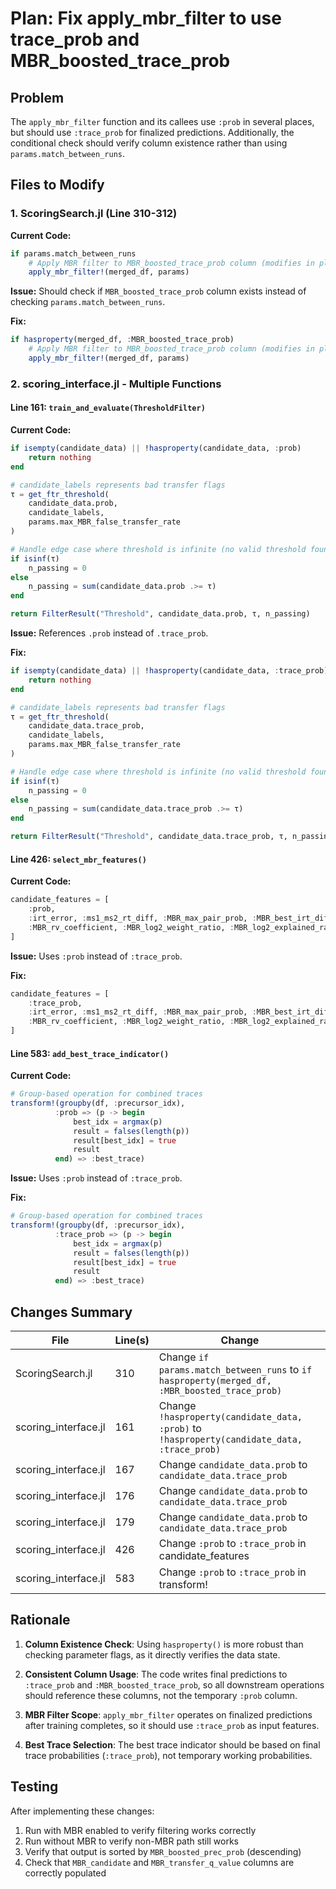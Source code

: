 # Plan: Fix apply_mbr_filter to use trace_prob and MBR_boosted_trace_prob

## Problem
The `apply_mbr_filter` function and its callees use `:prob` in several places, but should use `:trace_prob` for finalized predictions. Additionally, the conditional check should verify column existence rather than using `params.match_between_runs`.

## Files to Modify

### 1. ScoringSearch.jl (Line 310-312)
**Current Code:**
```julia
if params.match_between_runs
    # Apply MBR filter to MBR_boosted_trace_prob column (modifies in place)
    apply_mbr_filter!(merged_df, params)
```

**Issue:** Should check if `MBR_boosted_trace_prob` column exists instead of checking `params.match_between_runs`.

**Fix:**
```julia
if hasproperty(merged_df, :MBR_boosted_trace_prob)
    # Apply MBR filter to MBR_boosted_trace_prob column (modifies in place)
    apply_mbr_filter!(merged_df, params)
```

### 2. scoring_interface.jl - Multiple Functions

#### Line 161: `train_and_evaluate(ThresholdFilter)`
**Current Code:**
```julia
if isempty(candidate_data) || !hasproperty(candidate_data, :prob)
    return nothing
end

# candidate_labels represents bad transfer flags
τ = get_ftr_threshold(
    candidate_data.prob,
    candidate_labels,
    params.max_MBR_false_transfer_rate
)

# Handle edge case where threshold is infinite (no valid threshold found)
if isinf(τ)
    n_passing = 0
else
    n_passing = sum(candidate_data.prob .>= τ)
end

return FilterResult("Threshold", candidate_data.prob, τ, n_passing)
```

**Issue:** References `.prob` instead of `.trace_prob`.

**Fix:**
```julia
if isempty(candidate_data) || !hasproperty(candidate_data, :trace_prob)
    return nothing
end

# candidate_labels represents bad transfer flags
τ = get_ftr_threshold(
    candidate_data.trace_prob,
    candidate_labels,
    params.max_MBR_false_transfer_rate
)

# Handle edge case where threshold is infinite (no valid threshold found)
if isinf(τ)
    n_passing = 0
else
    n_passing = sum(candidate_data.trace_prob .>= τ)
end

return FilterResult("Threshold", candidate_data.trace_prob, τ, n_passing)
```

#### Line 426: `select_mbr_features()`
**Current Code:**
```julia
candidate_features = [
    :prob,
    :irt_error, :ms1_ms2_rt_diff, :MBR_max_pair_prob, :MBR_best_irt_diff,
    :MBR_rv_coefficient, :MBR_log2_weight_ratio, :MBR_log2_explained_ratio
]
```

**Issue:** Uses `:prob` instead of `:trace_prob`.

**Fix:**
```julia
candidate_features = [
    :trace_prob,
    :irt_error, :ms1_ms2_rt_diff, :MBR_max_pair_prob, :MBR_best_irt_diff,
    :MBR_rv_coefficient, :MBR_log2_weight_ratio, :MBR_log2_explained_ratio
]
```

#### Line 583: `add_best_trace_indicator()`
**Current Code:**
```julia
# Group-based operation for combined traces
transform!(groupby(df, :precursor_idx),
          :prob => (p -> begin
              best_idx = argmax(p)
              result = falses(length(p))
              result[best_idx] = true
              result
          end) => :best_trace)
```

**Issue:** Uses `:prob` instead of `:trace_prob`.

**Fix:**
```julia
# Group-based operation for combined traces
transform!(groupby(df, :precursor_idx),
          :trace_prob => (p -> begin
              best_idx = argmax(p)
              result = falses(length(p))
              result[best_idx] = true
              result
          end) => :best_trace)
```

## Changes Summary

| File | Line(s) | Change |
|------|---------|--------|
| ScoringSearch.jl | 310 | Change `if params.match_between_runs` to `if hasproperty(merged_df, :MBR_boosted_trace_prob)` |
| scoring_interface.jl | 161 | Change `!hasproperty(candidate_data, :prob)` to `!hasproperty(candidate_data, :trace_prob)` |
| scoring_interface.jl | 167 | Change `candidate_data.prob` to `candidate_data.trace_prob` |
| scoring_interface.jl | 176 | Change `candidate_data.prob` to `candidate_data.trace_prob` |
| scoring_interface.jl | 179 | Change `candidate_data.prob` to `candidate_data.trace_prob` |
| scoring_interface.jl | 426 | Change `:prob` to `:trace_prob` in candidate_features |
| scoring_interface.jl | 583 | Change `:prob` to `:trace_prob` in transform! |

## Rationale

1. **Column Existence Check**: Using `hasproperty()` is more robust than checking parameter flags, as it directly verifies the data state.

2. **Consistent Column Usage**: The code writes final predictions to `:trace_prob` and `:MBR_boosted_trace_prob`, so all downstream operations should reference these columns, not the temporary `:prob` column.

3. **MBR Filter Scope**: `apply_mbr_filter` operates on finalized predictions after training completes, so it should use `:trace_prob` as input features.

4. **Best Trace Selection**: The best trace indicator should be based on final trace probabilities (`:trace_prob`), not temporary working probabilities.

## Testing

After implementing these changes:
1. Run with MBR enabled to verify filtering works correctly
2. Run without MBR to verify non-MBR path still works
3. Verify that output is sorted by `MBR_boosted_prec_prob` (descending)
4. Check that `MBR_candidate` and `MBR_transfer_q_value` columns are correctly populated
